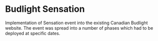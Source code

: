 <!--
  slug: budlight-sensation
  type: fortpolio
  excerptNl: Implementatie van Sensation event in de bestaande Canadese Budlight website.
Het evenement was opgedeeld in een aantal fasen die op specifieke tijden moesten worden live gezet.
  categories: JavaScript, HTML/CSS, framework, video, mobile
  tags: CSS, HTML, JavaScript, PHP, Laravel, REST, Backbone
  clients: Resn
  collaboration: 
  prizes: 
  thumbnail: budlight_1.jpg
  image: budlight_1.jpg
  images: budlight_1.jpg, budlight_2.jpg, budlight_3.jpg, budlight_4.jpg, budlight_5.jpg, budlight_6.jpg
  inCv: true
  inPortfolio: true
  dateFrom: 2013-03-01
  dateTo: 2013-05-01
-->

# Budlight Sensation

Implementation of Sensation event into the existing Canadian Budlight website. The event was spread into a number of phases which had to be deployed at specific dates.
